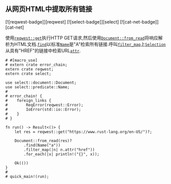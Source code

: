 
## 从网页HTML中提取所有链接

[![reqwest-badge]][reqwest] [![select-badge]][select] [![cat-net-badge]][cat-net]

使用[`reqwest::get`]执行HTTP GET请求,然后使用[`Document::from_read`]将响应解析为HTML文档.[`find`]以标准[`Name`]是"A"检索所有链接.呼叫[`filter_map`]上[`Selection`]从具有"HREF"的链接中检索URL[`attr`](attribute).

```rust,no_run
# #[macro_use]
# extern crate error_chain;
extern crate reqwest;
extern crate select;

use select::document::Document;
use select::predicate::Name;
#
# error_chain! {
#    foreign_links {
#        ReqError(reqwest::Error);
#        IoError(std::io::Error);
#    }
# }

fn run() -> Result<()> {
    let res = reqwest::get("https://www.rust-lang.org/en-US/")?;

    Document::from_read(res)?
        .find(Name("a"))
        .filter_map(|n| n.attr("href"))
        .for_each(|x| println!("{}", x));

    Ok(())
}
#
# quick_main!(run);
```

[`attr`]: https://docs.rs/select/*/select/node/struct.Node.html#method.attr

[`document::from_read`]: https://docs.rs/select/*/select/document/struct.Document.html#method.from_read

[`filter_map`]: https://doc.rust-lang.org/core/iter/trait.Iterator.html#method.filter_map

[`find`]: https://docs.rs/select/*/select/document/struct.Document.html#method.find

[`name`]: https://docs.rs/select/*/select/predicate/struct.Name.html

[`reqwest::get`]: https://docs.rs/reqwest/*/reqwest/fn.get.html

[`selection`]: https://docs.rs/select/*/select/selection/struct.Selection.html
